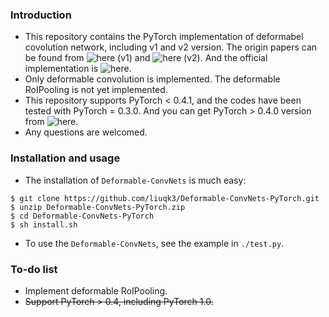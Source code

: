 ### Introduction
* This repository contains the PyTorch implementation of deformabel covolution network, including v1 and v2 version. The origin papers can be found from ![here (v1)](https://arxiv.org/abs/1703.06211) and ![here (v2)](https://arxiv.org/abs/1811.11168). And the official implementation is ![here](https://github.com/msracver/Deformable-ConvNets).
* Only deformable convolution is implemented. The deformable RoIPooling is not yet implemented.
* This repository supports PyTorch < 0.4.1, and the codes have been tested with PyTorch = 0.3.0. And you can get PyTorch > 0.4.0 version from ![here]().
* Any questions are welcomed.
### Installation and usage
* The installation of `Deformable-ConvNets` is much easy:
```
$ git clone https://github.com/liuqk3/Deformable-ConvNets-PyTorch.git
$ unzip Deformable-ConvNets-PyTorch.zip
$ cd Deformable-ConvNets-PyTorch
$ sh install.sh
```
* To use the `Deformable-ConvNets`, see the example in `./test.py`.
### To-do list
* Implement deformable RoIPooling.
* ~~Support PyTorch > 0.4, including PyTorch 1.0.~~
